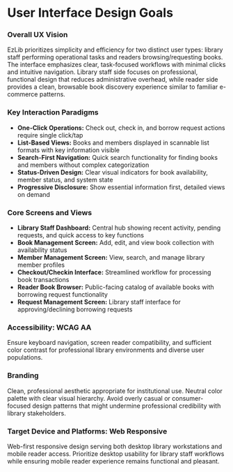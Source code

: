 # User Interface Design Goals

### Overall UX Vision

EzLib prioritizes simplicity and efficiency for two distinct user types: library staff performing operational tasks and readers browsing/requesting books. The interface emphasizes clear, task-focused workflows with minimal clicks and intuitive navigation. Library staff side focuses on professional, functional design that reduces administrative overhead, while reader side provides a clean, browsable book discovery experience similar to familiar e-commerce patterns.

### Key Interaction Paradigms

- **One-Click Operations:** Check out, check in, and borrow request actions require single click/tap
- **List-Based Views:** Books and members displayed in scannable list formats with key information visible
- **Search-First Navigation:** Quick search functionality for finding books and members without complex categorization
- **Status-Driven Design:** Clear visual indicators for book availability, member status, and system state
- **Progressive Disclosure:** Show essential information first, detailed views on demand

### Core Screens and Views

- **Library Staff Dashboard:** Central hub showing recent activity, pending requests, and quick access to key functions
- **Book Management Screen:** Add, edit, and view book collection with availability status
- **Member Management Screen:** View, search, and manage library member profiles
- **Checkout/Checkin Interface:** Streamlined workflow for processing book transactions
- **Reader Book Browser:** Public-facing catalog of available books with borrowing request functionality
- **Request Management Screen:** Library staff interface for approving/declining borrowing requests

### Accessibility: WCAG AA

Ensure keyboard navigation, screen reader compatibility, and sufficient color contrast for professional library environments and diverse user populations.

### Branding

Clean, professional aesthetic appropriate for institutional use. Neutral color palette with clear visual hierarchy. Avoid overly casual or consumer-focused design patterns that might undermine professional credibility with library stakeholders.

### Target Device and Platforms: Web Responsive

Web-first responsive design serving both desktop library workstations and mobile reader access. Prioritize desktop usability for library staff workflows while ensuring mobile reader experience remains functional and pleasant.